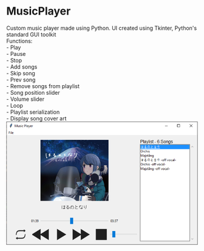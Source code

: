 # MusicPlayer
Custom music player made using Python. UI created using Tkinter, Python's standard GUI toolkit  
Functions:  
      - Play  
      - Pause  
      - Stop  
      - Add songs  
      - Skip song  
      - Prev song  
      - Remove songs from playlist   
      - Song position slider  
      - Volume slider  
      - Loop  
      - Playlist serialization  
      - Display song cover art  
![Alt text](schau_musicplayer.PNG?raw=true "SC Music Player")  
